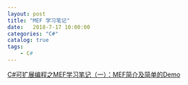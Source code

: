 ```yaml
---                  
layout: post                  
title: "MEF 学习笔记"                  
date:   2018-7-17 10:00:00                   
categories: "C#"                  
catalog: true                  
tags:                   
    - C#                  
---        
```

    
[C#可扩展编程之MEF学习笔记（一）：MEF简介及简单的Demo](https://www.cnblogs.com/yunfeifei/p/3922668.html)
